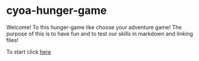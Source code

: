 # cyoa-hunger-game
Welcome! To this hunger-game like choose your adventure game!
The purpose of this is to have fun and to test our skills in markdown and linking files!

To start click [here](start-scene.md)